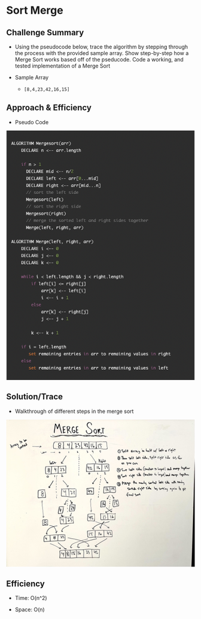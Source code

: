 # Sort Merge

## Challenge Summary

* Using the pseudocode below, trace the algorithm by stepping through the process with the provided sample array. Show step-by-step how a Merge Sort works based off of the pseducode. Code a working, and tested implementation of a Merge Sort

* Sample Array

  * ```[8,4,23,42,16,15]```

## Approach & Efficiency

* Pseudo Code

![sort-merge-pseudocode](sort-merge-pseudo.png)

## Solution/Trace

* Walkthrough of different steps in the merge sort

![whiteboard](sort-merge.jpg)

## Efficiency

* Time: O(n^2)

* Space: O(n)
